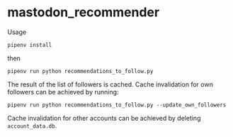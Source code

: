 # mastodon_recommender

Usage

```
pipenv install
```

then

```
pipenv run python recommendations_to_follow.py
```

The result of the list of followers is cached. Cache invalidation for own followers can be achieved by running:

```
pipenv run python recommendations_to_follow.py --update_own_followers
```

Cache invalidation for other accounts can be achieved by deleting `account_data.db`.
